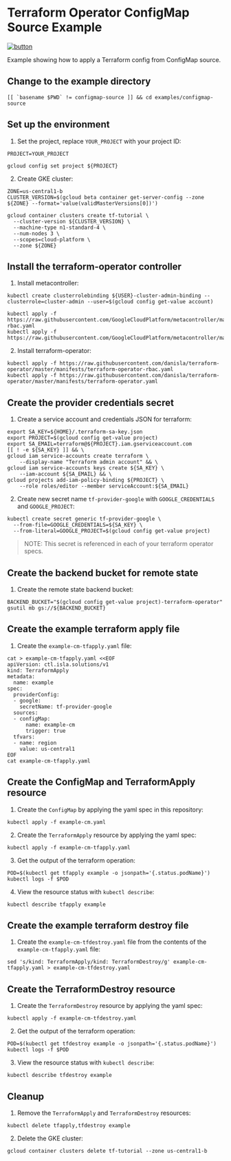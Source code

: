 # Terraform Operator ConfigMap Source Example

[![button](http://gstatic.com/cloudssh/images/open-btn.png)](https://console.cloud.google.com/cloudshell/open?git_repo=https://github.com/danisla/terraform-operator&working_dir=examples/configmap-source&page=shell&tutorial=README.md)

Example showing how to apply a Terraform config from ConfigMap source.

## Change to the example directory

```
[[ `basename $PWD` != configmap-source ]] && cd examples/configmap-source
```

## Set up the environment

1. Set the project, replace `YOUR_PROJECT` with your project ID:

```
PROJECT=YOUR_PROJECT
```

```
gcloud config set project ${PROJECT}
```

2. Create GKE cluster:

```
ZONE=us-central1-b
CLUSTER_VERSION=$(gcloud beta container get-server-config --zone ${ZONE} --format='value(validMasterVersions[0])')

gcloud container clusters create tf-tutorial \
  --cluster-version ${CLUSTER_VERSION} \
  --machine-type n1-standard-4 \
  --num-nodes 3 \
  --scopes=cloud-platform \
  --zone ${ZONE}
```

## Install the terraform-operator controller

1. Install metacontroller:

```
kubectl create clusterrolebinding ${USER}-cluster-admin-binding --clusterrole=cluster-admin --user=$(gcloud config get-value account)

kubectl apply -f https://raw.githubusercontent.com/GoogleCloudPlatform/metacontroller/master/manifests/metacontroller-rbac.yaml
kubectl apply -f https://raw.githubusercontent.com/GoogleCloudPlatform/metacontroller/master/manifests/metacontroller.yaml
```

2. Install terraform-operator:

```
kubectl apply -f https://raw.githubusercontent.com/danisla/terraform-operator/master/manifests/terraform-operator-rbac.yaml
kubectl apply -f https://raw.githubusercontent.com/danisla/terraform-operator/master/manifests/terraform-operator.yaml
```

## Create the provider credentials secret

1. Create a service account and credentials JSON for terraform:

```
export SA_KEY=${HOME}/.terraform-sa-key.json
export PROJECT=$(gcloud config get-value project)
export SA_EMAIL=terraform@${PROJECT}.iam.gserviceaccount.com
[[ ! -e ${SA_KEY} ]] && \
gcloud iam service-accounts create terraform \
    --display-name "Terraform admin account" && \
gcloud iam service-accounts keys create ${SA_KEY} \
    --iam-account ${SA_EMAIL} && \
gcloud projects add-iam-policy-binding ${PROJECT} \
    --role roles/editor --member serviceAccount:${SA_EMAIL}
```

2. Create new secret name `tf-provider-google` with `GOOGLE_CREDENTIALS` and `GOOGLE_PROJECT`:

```
kubectl create secret generic tf-provider-google \
  --from-file=GOOGLE_CREDENTIALS=${SA_KEY} \
  --from-literal=GOOGLE_PROJECT=$(gcloud config get-value project)
```

> NOTE: This secret is referenced in each of your terraform operator specs.

## Create the backend bucket for remote state

1. Create the remote state backend bucket:

```
BACKEND_BUCKET="$(gcloud config get-value project)-terraform-operator"
gsutil mb gs://${BACKEND_BUCKET}
```

## Create the example terraform apply file

1. Create the `example-cm-tfapply.yaml` file:

```
cat > example-cm-tfapply.yaml <<EOF
apiVersion: ctl.isla.solutions/v1
kind: TerraformApply
metadata:
  name: example
spec:
  providerConfig:
  - google:
    secretName: tf-provider-google
  sources:
  - configMap:
      name: example-cm
      trigger: true
  tfvars:
  - name: region
    value: us-central1
EOF
cat example-cm-tfapply.yaml
```

## Create the ConfigMap and TerraformApply resource

1. Create the `ConfigMap` by applying the yaml spec in this repository:

```
kubectl apply -f example-cm.yaml
```

2. Create the `TerraformApply` resource by applying the yaml spec:

```
kubectl apply -f example-cm-tfapply.yaml
```

3. Get the output of the terraform operation:

```
POD=$(kubectl get tfapply example -o jsonpath='{.status.podName}')
kubectl logs -f $POD
```

4. View the resource status with `kubectl describe`:

```
kubectl describe tfapply example
```

## Create the example terraform destroy file

1. Create the `example-cm-tfdestroy.yaml` file from the contents of the `example-cm-tfapply.yaml` file:

```
sed 's/kind: TerraformApply/kind: TerraformDestroy/g' example-cm-tfapply.yaml > example-cm-tfdestroy.yaml
```

## Create the TerraformDestroy resource

1. Create the `TerraformDestroy` resource by applying the yaml spec:

```
kubectl apply -f example-cm-tfdestroy.yaml
```

2. Get the output of the terraform operation:

```
POD=$(kubectl get tfdestroy example -o jsonpath='{.status.podName}')
kubectl logs -f $POD
```

3. View the resource status with `kubectl describe`:

```
kubectl describe tfdestroy example
```

## Cleanup

1. Remove the `TerraformApply` and `TerraformDestroy` resources:

```
kubectl delete tfapply,tfdestroy example
```

2. Delete the GKE cluster:

```
gcloud container clusters delete tf-tutorial --zone us-central1-b
```